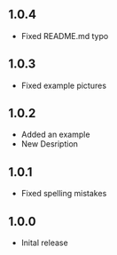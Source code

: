 ## 1.0.4
* Fixed README.md typo

## 1.0.3
* Fixed example pictures

## 1.0.2
* Added an example
* New Desription

## 1.0.1
* Fixed spelling mistakes

## 1.0.0

* Inital release
